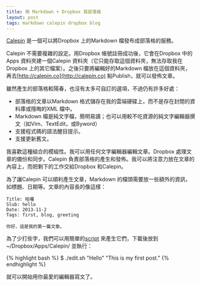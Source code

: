 ```yaml
---
title: 用 Markdown + Dropbox 寫部落格
layout: post
tags: markdown calepin dropbox blog
---
```

<!-- what -->
[Calepin](http://calepin.co) 是一個可以將Dropbox 上的Markdown 檔發布成部落格的服務。

<!-- how -->
Calepin 不需要複雜的設定。用Dropbox 帳號註冊成功後，它會在Dropbox 中的Apps 資料夾建一個Calepin 資料夾（它只能存取這個資料夾，無法存取我在Dropbox 上的其它檔案）。之後只要將編輯好的Markdown 檔放在這個資料夾，再去[http://calepin.co](http://calepin.co) 點Publish，就可以發佈文章。

<!-- why -->
雖然產生的部落格較陽春，也沒有太多可自訂的選項，不過仍有許多好處：

- 部落格的文章以Markdown 格式儲存在我的雲端硬碟上，而不是存在封閉的資料庫或隱晦的XML 檔中。
- Markdown 檔是純文字檔，簡明易讀；也可以用較不吃資源的純文字編輯器撰文（如Vim、TextEdit，或Byword）
- 支援程式碼的語法醒目提示。
- 支援更新舊文。

<!-- why(detail) -->
我喜歡這種組合的模組性。我可以用任何文字編輯器編輯文章。Dropbox 處理文章的備份和同步。Calepin 負責部落格的產生和發佈。我可以將注意力放在文章的內容上，而把剩下的工作交給Dropbox 和Calepin。

<!-- how(detail) -->
為了讓Calepin 可以順利產生文章，Markdown 的檔頭需要放一些額外的資訊，如標題、日期等。文章的內容長的像這樣：

    Title: 哈囉
    Slub: hello
    Date: 2013-11-2
    Tags: first, blog, greeting
    
    你好，這是我的第一篇文章。

為了少打些字，我們可以用簡單的[script](https://github.com/kuanyingchou/calepin-tools/blob/master/edit.sh) 來產生它們，下載後放到~/Dropbox/Apps/Calepin/ 並執行：

{% highlight bash %}
$ ./edit.sh "Hello" "This is my first post."
{% endhighlight %}

就可以開始用你最愛的編輯器寫文了。

